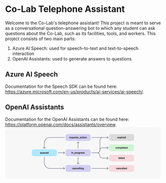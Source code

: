 # Co-Lab Telephone Assistant
Welcome to the Co-Lab's telephone assistant! This project is meant to serve as a conversational question-answering bot to which any student can ask questions about the Co-Lab, such as its facilities, tools, and workers. This project consists of two main parts:
1. Azure AI Speech: used for speech-to-text and text-to-speech interaction
2. OpenAI Assistants: used to generate answers to questions

## Azure AI Speech
Documentation for the Speech SDK can be found here: https://azure.microsoft.com/en-us/products/ai-services/ai-speech/. 

## OpenAI Assistants 
Documentation for the OpenAI Assistants can be found here: https://platform.openai.com/docs/assistants/overview. 
![Flowchart for the RUn object lifecycle](image.png)
